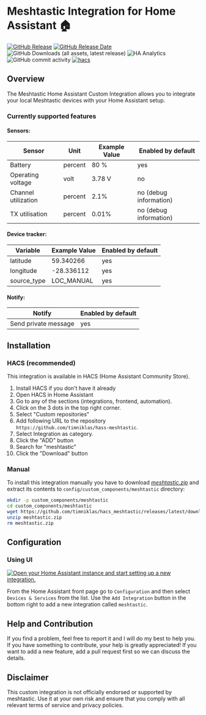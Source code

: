 # Meshtastic Integration for Home Assistant 🏠

[![GitHub Release](https://img.shields.io/github/v/release/timniklas/hass-meshtastic?sort=semver&style=for-the-badge&color=green)](https://github.com/timniklas/hass-meshtastic/releases/)
[![GitHub Release Date](https://img.shields.io/github/release-date/timniklas/hass-meshtastic?style=for-the-badge&color=green)](https://github.com/timniklas/hass-meshtastic/releases/)
![GitHub Downloads (all assets, latest release)](https://img.shields.io/github/downloads/timniklas/hass-meshtastic/latest/total?style=for-the-badge&label=Downloads%20latest%20Release)
![HA Analytics](https://img.shields.io/badge/dynamic/json?url=https%3A%2F%2Fanalytics.home-assistant.io%2Fcustom_integrations.json&query=%24.meshtastic.total&style=for-the-badge&label=Active%20Installations&color=red)
![GitHub commit activity](https://img.shields.io/github/commit-activity/m/timniklas/hass-meshtastic?style=for-the-badge)
[![hacs](https://img.shields.io/badge/HACS-Integration-blue.svg?style=for-the-badge)](https://github.com/hacs/integration)

## Overview

The Meshtastic Home Assistant Custom Integration allows you to integrate your local Meshtastic devices with your Home Assistant setup.

### Currently supported features
#### Sensors:
|Sensor|Unit|Example Value|Enabled by default|
|------|-------------|------|------|
|Battery|percent|80 %|yes|
|Operating voltage|volt|3.78 V|no|
|Channel utilization|percent|2.1%|no (debug information)|
|TX utilisation|percent|0.01%|no (debug information)|

#### Device tracker:
|Variable|Example Value|Enabled by default|
|-------------|-------------|------------------|
|latitude|59.340266|yes|
|longitude|-28.336112|yes|
|source_type|LOC_MANUAL|yes|

#### Notify:
|Notify|Enabled by default|
|------|------------------|
|Send private message|yes|

## Installation

### HACS (recommended)

This integration is available in HACS (Home Assistant Community Store).

1. Install HACS if you don't have it already
2. Open HACS in Home Assistant
3. Go to any of the sections (integrations, frontend, automation).
4. Click on the 3 dots in the top right corner.
5. Select "Custom repositories"
6. Add following URL to the repository `https://github.com/timniklas/hass-meshtastic`.
7. Select Integration as category.
8. Click the "ADD" button
9. Search for "meshtastic"
10. Click the "Download" button

### Manual

To install this integration manually you have to download [_meshtastic.zip_](https://github.com/timniklas/hass-meshtastic/releases/latest/) and extract its contents to `config/custom_components/meshtastic` directory:

```bash
mkdir -p custom_components/meshtastic
cd custom_components/meshtastic
wget https://github.com/timniklas/hacs_meshtastic/releases/latest/download/meshtastic.zip
unzip meshtastic.zip
rm meshtastic.zip
```

## Configuration

### Using UI

[![Open your Home Assistant instance and start setting up a new integration.](https://my.home-assistant.io/badges/config_flow_start.svg)](https://my.home-assistant.io/redirect/config_flow_start/?domain=meshtastic)

From the Home Assistant front page go to `Configuration` and then select `Devices & Services` from the list.
Use the `Add Integration` button in the bottom right to add a new integration called `meshtastic`.

## Help and Contribution

If you find a problem, feel free to report it and I will do my best to help you.
If you have something to contribute, your help is greatly appreciated!
If you want to add a new feature, add a pull request first so we can discuss the details.

## Disclaimer

This custom integration is not officially endorsed or supported by meshtastic.
Use it at your own risk and ensure that you comply with all relevant terms of service and privacy policies.
